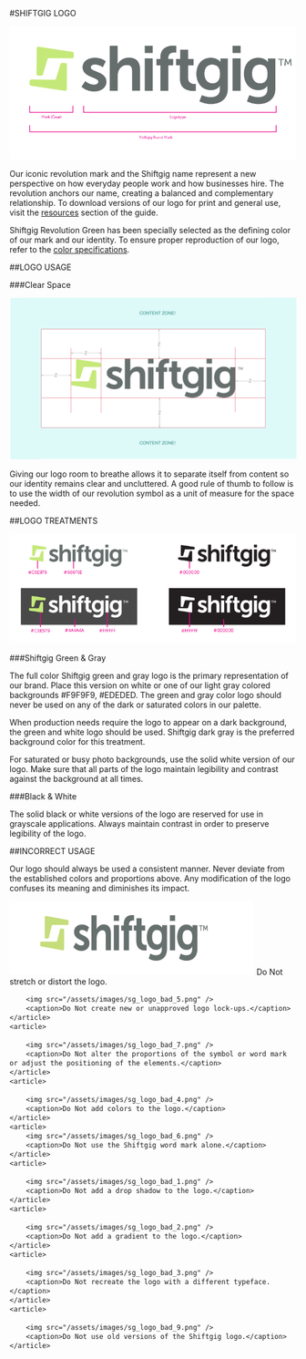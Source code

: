 #SHIFTGIG LOGO

<section class="example">
    <article>
        <img src="/assets/images/sg_logo_mark.png">
    </article>
</section>

Our iconic revolution mark and the Shiftgig name represent a new perspective on how everyday people work and how businesses hire. The revolution anchors our name, creating a balanced and complementary relationship. To download versions of our logo for print and general use, visit the [resources](https://margarethogg.gitbooks.io/sg_brand_guide/content/resources/01_resources.html) section of the guide.

Shiftgig Revolution Green has been specially selected as the defining color of our mark and our identity. To ensure proper reproduction of our logo, refer to the [color specifications](/content/brand_guidelines/07_color.html).
   
##LOGO USAGE

###Clear Space

<section class="example">
    <article>
        <img src="/assets/images/sg_logo_exterior_spacing.png">
    </article>
</section>

Giving our logo room to breathe allows it to separate itself from content so our identity remains clear and uncluttered. A good rule of thumb to follow is to use the width of our revolution symbol as a unit of measure for the space needed.

##LOGO TREATMENTS

![image](/assets/images/sg_logo_variants.png)

###Shiftgig Green & Gray

The full color Shiftgig green and gray logo is the primary representation of our brand. Place this version on white or one of our light gray colored backgrounds #F9F9F9, #EDEDED. The green and gray color logo should never be used on any of the dark or saturated colors in our palette. 

When production needs require the logo to appear on a dark background, the green and white logo should be used. Shiftgig dark gray is the preferred background color for this treatment.

For saturated or busy photo backgrounds, use the solid white version of our logo. Make sure that all parts of the logo maintain legibility and contrast against the background at all times.

###Black & White

The solid black or white versions of the logo are reserved for use in grayscale applications. Always maintain contrast in order to preserve legibility of the logo.

##INCORRECT USAGE

Our logo should always be used a consistent manner. Never deviate from the established colors and proportions above. Any modification of the logo confuses its meaning and diminishes its impact.


<section class="example">
     <article>
        <img src="/assets/images/sg_logo_bad_8.png" />
        <caption>Do Not stretch or distort the logo.</caption>
    </article>
    <article>

        <img src="/assets/images/sg_logo_bad_5.png" />
        <caption>Do Not create new or unapproved logo lock-ups.</caption>
    </article>
    <article>

        <img src="/assets/images/sg_logo_bad_7.png" />
        <caption>Do Not alter the proportions of the symbol or word mark or adjust the positioning of the elements.</caption>
    </article>
    <article>

        <img src="/assets/images/sg_logo_bad_4.png" />
        <caption>Do Not add colors to the logo.</caption>
    </article>
    <article>
        <img src="/assets/images/sg_logo_bad_6.png" />
        <caption>Do Not use the Shiftgig word mark alone.</caption>
    </article>
    <article>

        <img src="/assets/images/sg_logo_bad_1.png" />
        <caption>Do Not add a drop shadow to the logo.</caption>
    </article>
    <article>

        <img src="/assets/images/sg_logo_bad_2.png" />
        <caption>Do Not add a gradient to the logo.</caption>
    </article>
    <article>

        <img src="/assets/images/sg_logo_bad_3.png" />
        <caption>Do Not recreate the logo with a different typeface.</caption>
    </article>
    <article>

        <img src="/assets/images/sg_logo_bad_9.png" />
        <caption>Do Not use old versions of the Shiftgig logo.</caption>
    </article>
</section>

